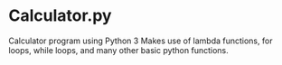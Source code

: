 # Calculator.py
Calculator program using Python 3
Makes use of lambda functions, for loops, while loops, and many other basic python functions.

